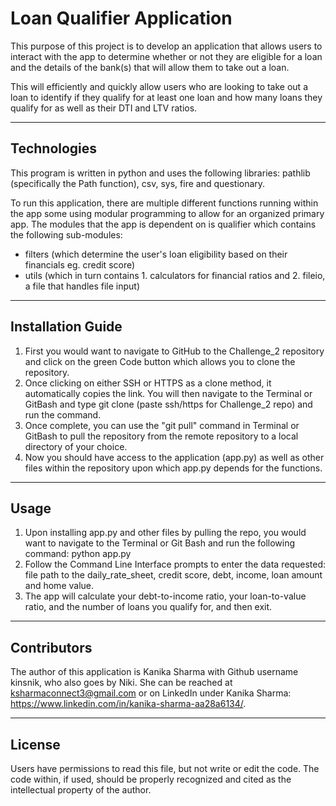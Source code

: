 # **Loan Qualifier Application**

This purpose of this project is to develop an application that allows users to interact with the app to determine whether or not they are eligible for a loan and the details of the bank(s) that will allow them to take out a loan. 

This will efficiently and quickly allow users who are looking to take out a loan to identify if they qualify for at least one loan and how many loans they qualify for as well as their DTI and LTV ratios. 

---

## **Technologies**

This program is written in python and uses the following libraries: pathlib (specifically the Path function), csv, sys, fire and questionary. 

To run this application, there are multiple different functions running within the app some using modular programming to allow for an organized primary app. 
The modules that the app is dependent on is qualifier which contains the following sub-modules: 
* filters (which determine the user's loan eligibility based on their financials eg. credit score)
* utils (which in turn contains 1. calculators for financial ratios and 2. fileio, a file that handles file input)

---

## **Installation Guide**

1. First you would want to navigate to GitHub to the Challenge_2 repository and click on the green Code button which allows you to clone the repository. 
![<Green Code button in GitHub>](./GitHub_Code.png)
2. Once clicking on either SSH or HTTPS as a clone method, it automatically copies the link. You will then navigate to the Terminal or GitBash and type 
git clone (paste ssh/https for Challenge_2 repo) and run the command. 
![<SSH or HTTPS Option for Cloning Repo>](./GitHub_SSH_HTTPS.png)
3. Once complete, you can use the "git pull" command in Terminal or GitBash to pull the repository from the remote repository to a local directory of your choice. 
![<Git Pull Command>](./GitPull.png)
4. Now you should have access to the application (app.py) as well as other files within the repository upon which app.py depends for the functions. 

---

## **Usage**

1. Upon installing app.py and other files by pulling the repo, you would want to navigate to the Terminal or Git Bash and run the following command: 
python app.py
2. Follow the Command Line Interface prompts to enter the data requested: file path to the daily_rate_sheet, credit score, debt, income, loan amount and home value. 
![<Git Run Command and Prompts>](./RunCommand.png)
3. The app will calculate your debt-to-income ratio, your loan-to-value ratio, and the number of loans you qualify for, and then exit.

---

## **Contributors**

The author of this application is Kanika Sharma with Github username kinsnik, who also goes by Niki. She can be reached at ksharmaconnect3@gmail.com or on LinkedIn under Kanika Sharma: https://www.linkedin.com/in/kanika-sharma-aa28a6134/.

---

## **License**

Users have permissions to read this file, but not write or edit the code. The code within, if used, should be properly recognized and cited as the intellectual property of the author. 